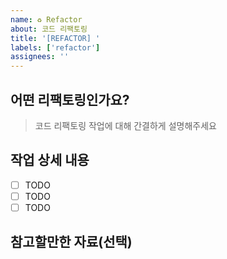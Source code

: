 ```yaml
---
name: ♻️ Refactor
about: 코드 리팩토링
title: '[REFACTOR] '
labels: ['refactor']
assignees: ''
---
```


## 어떤 리팩토링인가요?

> 코드 리팩토링 작업에 대해 간결하게 설명해주세요

## 작업 상세 내용

- [ ] TODO
- [ ] TODO
- [ ] TODO

## 참고할만한 자료(선택)

<!-- 기존 코드 분석, 개선 방향, 참고 자료 등을 첨부해주세요 -->